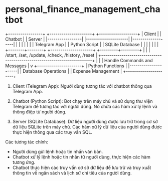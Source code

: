 # personal_finance_management_chatbot

+-----------------+                +---------------------+               +-------------------+
|    Client       |                |      Chatbot        |               |      Server       |
|-----------------|                |---------------------|               |-------------------|
|                 |                |                     |               |                   |
|  Telegram App   |                |    Python Script    |               |  SQLite Database  |
|                 |                |                     |               |                   |
+--------+--------+                +---------------------+               +---------+---------+
         |                                                                         |
         |              /start, /set, /update, /check, /history, /reset            |
         +-------------------------------------------------------------------------+
                                      |
                                      |
                                      |      Handle Commands and Messages
                                      |
                                      v
                              +----------------------+
                              |    Python Functions  |
                              |----------------------|
                              |  Database Operations |
                              |  Expense Management  |
                              +----------------------+

1. Client (Telegram App): Người dùng tương tác với chatbot thông qua Telegram App.

2. Chatbot (Python Script): Bot chạy trên máy chủ và sử dụng thư viện Telegram để tương tác với người dùng. Nó chứa các hàm xử lý lệnh và thông điệp từ người dùng.

3. Server (SQLite Database): Dữ liệu người dùng được lưu trữ trong cơ sở dữ liệu SQLite trên máy chủ. Các hàm xử lý dữ liệu của người dùng được thực hiện thông qua các truy vấn SQL.

Các tương tác chính:
- Người dùng gửi lệnh hoặc tin nhắn văn bản.
- Chatbot xử lý lệnh hoặc tin nhắn từ người dùng, thực hiện các hàm tương ứng.
- Chatbot thực hiện các truy vấn cơ sở dữ liệu để lưu trữ và truy xuất thông tin về ngân sách và lịch sử chi tiêu của người dùng.
